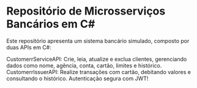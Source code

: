 # Repositório de Microsserviços Bancários em C#

Este repositório apresenta um sistema bancário simulado, composto por duas APIs em C#:

CustomerrServiceAPI: Crie, leia, atualize e exclua clientes, gerenciando dados como nome, agência, conta, cartão, limites e histórico.
CustomerrIssuerAPI: Realize transações com cartão, debitando valores e consultando o histórico.
Autenticação segura com JWT!

